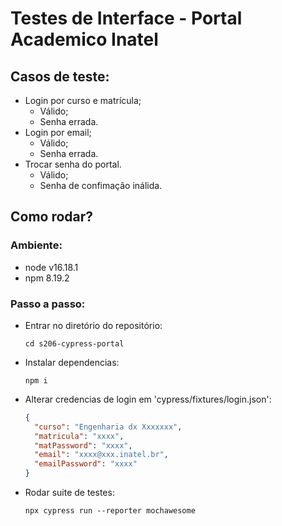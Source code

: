 # Testes de Interface - Portal Academico Inatel

## Casos de teste:
- Login por curso e matrícula;
  - Válido;
  - Senha errada.
- Login por email;
  - Válido;
  - Senha errada.
- Trocar senha do portal.
  - Válido;
  - Senha de confimação inálida.

## Como rodar?

### Ambiente:
- node v16.18.1
- npm 8.19.2

### Passo a passo:
- Entrar no diretório do repositório:
  ```
  cd s206-cypress-portal
  ```
- Instalar dependencias:
  ```
  npm i
  ```
- Alterar credencias de login em 'cypress/fixtures/login.json':
  ```json
  {
    "curso": "Engenharia dx Xxxxxxx",
    "matricula": "xxxx",
    "matPassword": "xxxx",
    "email": "xxxx@xxx.inatel.br",
    "emailPassword": "xxxx"
  }
  ```
- Rodar suite de testes:
  ```
  npx cypress run --reporter mochawesome
  ```